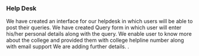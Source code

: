 ### Help Desk
We have created an interface for our helpdesk in which users will be able to post their queries.
We have created Query form in which user will enter his/her personal details along with the query.
We enable user to know more about the college and provided them with college helpline number along with email support
We are adding further details.
.

